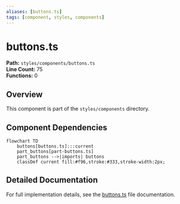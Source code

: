 ```yaml
---
aliases: [buttons.ts]
tags: [component, styles, components]
---
```


# buttons.ts

**Path:** `styles/components/buttons.ts`  
**Line Count:** 75  
**Functions:** 0  

## Overview

This component is part of the `styles/components` directory.

## Component Dependencies

```mermaid
flowchart TD
    buttons[buttons.ts]:::current
    part_buttons[part-buttons.ts]
    part_buttons -->|imports| buttons
    classDef current fill:#f96,stroke:#333,stroke-width:2px;
```

## Detailed Documentation

For full implementation details, see the [buttons.ts](../files/buttons.md) file documentation.

